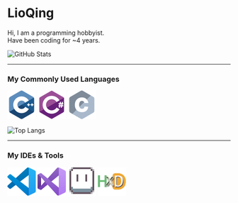 # LioQing
 
Hi, I am a programming hobbyist.  
Have been coding for ~4 years.  

![GitHub Stats](https://github-readme-stats.vercel.app/api?username=LioQing&show_icons=true&title_color=fff&icon_color=79ff97&text_color=9f9f9f&bg_color=151515)

---

### My Commonly Used Languages

![cpp](assets/cpp_64x64.png)
![cs](assets/csharp_64x64.png)
![c](assets/c_64x64.png)  

![Top Langs](https://github-readme-stats.vercel.app/api/top-langs/?username=LioQing&title_color=fff&icon_color=79ff97&text_color=9f9f9f&bg_color=151515)

---

### My IDEs & Tools

![vscode](assets/vscode.png)
![vs](assets/Visual_Studio_Icon_2019.png)
![aseprite](assets/ase64.png)
![hxd](assets/hxd.png)
